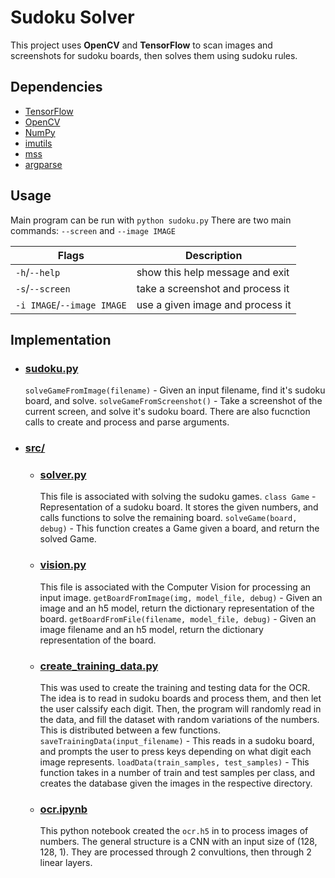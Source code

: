 # Sudoku Solver

This project uses **OpenCV** and **TensorFlow** to scan images and screenshots for sudoku boards, then solves them using sudoku rules.

## Dependencies

- [TensorFlow](https://www.tensorflow.org/)
- [OpenCV](https://opencv.org/)
- [NumPy](https://numpy.org/)
- [imutils](https://github.com/PyImageSearch/imutils)
- [mss](https://python-mss.readthedocs.io/)
- [argparse](https://docs.python.org/3/library/argparse.html)

## Usage

Main program can be run with `python sudoku.py`
There are two main commands: `--screen` and `--image IMAGE`

|Flags |Description
|-- |--
|`-h`/`--help` | show this help message and exit
|`-s`/`--screen` | take a screenshot and process it
|`-i IMAGE`/`--image IMAGE` | use a given image and process it

## Implementation
- ### [sudoku.py](https://github.com/jbstuedemann/sudoku/blob/main/sudoku.py)
    `solveGameFromImage(filename)` - Given an input filename, find it's sudoku board, and solve.
    `solveGameFromScreenshot()` - Take a screenshot of the current screen, and solve it's sudoku board.
    There are also fucnction calls to create and process and parse arguments.
- ### [src/](https://github.com/jbstuedemann/sudoku/tree/main/src)
  - ### [solver.py](https://github.com/jbstuedemann/sudoku/blob/main/src/solver.py)
    This file is associated with solving the sudoku games.
    `class Game` - Representation of a sudoku board. It stores the given numbers, and calls functions to solve the remaining board.
    `solveGame(board, debug)` - This function creates a Game given a board, and return the solved Game.
  - ### [vision.py](https://github.com/jbstuedemann/sudoku/blob/main/src/vision.py)
    This file is associated with the Computer Vision for processing an input image. 
    `getBoardFromImage(img, model_file, debug)` - Given an image and an h5 model, return the dictionary representation of the board.
    `getBoardFromFile(filename, model_file, debug)` - Given an image filename and an h5 model, return the dictionary representation of the board.
  - ### [create_training_data.py](https://github.com/jbstuedemann/sudoku/blob/main/src/create_training_data.py)
    This was used to create the training and testing data for the OCR. The idea is to read in sudoku boards and process them, and then let the user calssify each digit. Then, the program will randomly read in the data, and fill the dataset with random variations of the numbers. This is distributed between a few functions.
    `saveTrainingData(input_filename)` - This reads in a sudoku board, and prompts the user to press keys depending on what digit each image represents.
    `loadData(train_samples, test_samples)` - This function takes in a number of train and test samples per class, and creates the database given the images in the respective directory.

  - ### [ocr.ipynb](https://github.com/jbstuedemann/sudoku/blob/main/src/ocr.ipynb)
    This python notebook created the `ocr.h5` in to process images of numbers. The general structure is a CNN with an input size of (128, 128, 1). They are processed through 2 convultions, then through 2 linear layers. 
